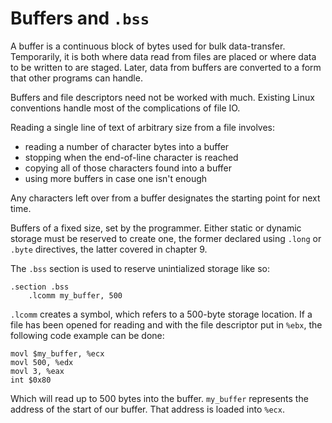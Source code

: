 # Buffers and `.bss`

A buffer is a continuous block of bytes used for bulk data-transfer. Temporarily, it is both where data read from files are placed or where data to be written to are staged. Later, data from buffers are converted to a form that other programs can handle.

Buffers and file descriptors need not be worked with much. Existing Linux conventions handle most of the complications of file IO.

Reading a single line of text of arbitrary size from a file involves:
- reading a number of character bytes into a buffer
- stopping when the end-of-line character is reached
- copying all of those characters found into a buffer
- using more buffers in case one isn't enough

Any characters left over from a buffer designates the starting point for next time.

Buffers of a fixed size, set by the programmer. Either static or dynamic storage must be reserved to create one, the former declared using `.long` or `.byte` directives, the latter covered in chapter 9.

The `.bss` section is used to reserve unintialized storage like so:
```assembly
.section .bss
    .lcomm my_buffer, 500
```

`.lcomm` creates a symbol, which refers to a 500-byte storage location. If a file has been opened for reading and with the file descriptor put in `%ebx`, the following code example can be done:
```assembly
movl $my_buffer, %ecx
movl 500, %edx
movl 3, %eax
int $0x80
```

Which will read up to 500 bytes into the buffer. `my_buffer` represents the address of the start of our buffer. That address is loaded into `%ecx`.
